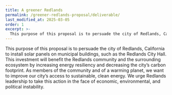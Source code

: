 ```yaml
---
title: A greener Redlands
permalink: /greener-redlands-proposal/deliverable/
last_modified_at: 2025-03-05
order: 1
excerpt: >-
  This purpose of this proposal is to persuade the city of Redlands, California to install solar panels on municipal buildings, such as the Redlands City Hall. This investment will benefit  the Redlands community and the surrounding ecosystem by increasing energy resiliency and decreasing the city’s carbon footprint. As members of the community and of a warming planet, we want to improve our city’s access to sustainable, clean energy. We urge Redlands leadership to take this action in the face of economic, environmental, and political instability.
---
```


This purpose of this proposal is to persuade the city of Redlands, California to install solar panels on municipal buildings, such as the Redlands City Hall. This investment will benefit  the Redlands community and the surrounding ecosystem by increasing energy resiliency and decreasing the city’s carbon footprint. As members of the community and of a warming planet, we want to improve our city’s access to sustainable, clean energy. We urge Redlands leadership to take this action in the face of economic, environmental, and political instability.

